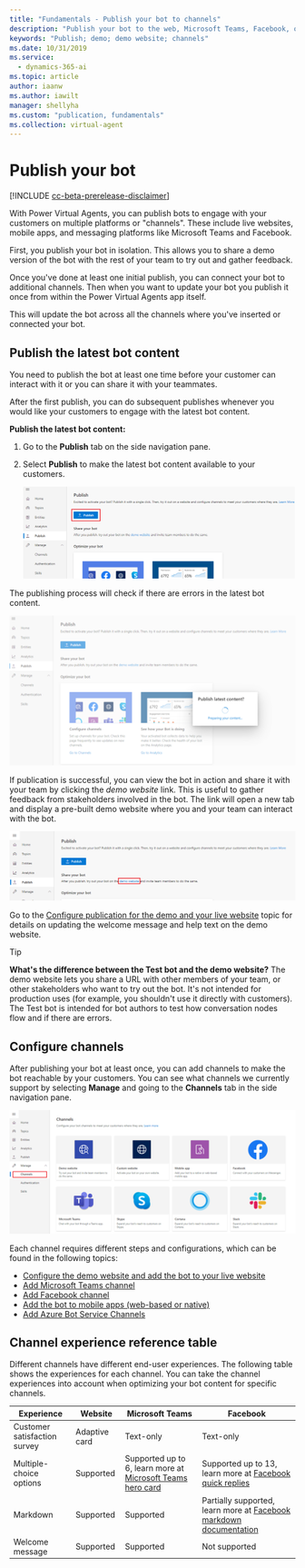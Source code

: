 ```yaml
---
title: "Fundamentals - Publish your bot to channels"
description: "Publish your bot to the web, Microsoft Teams, Facebook, or even use an existing Azure bot service framework."
keywords: "Publish; demo; demo website; channels"
ms.date: 10/31/2019
ms.service:
  - dynamics-365-ai
ms.topic: article
author: iaanw
ms.author: iawilt
manager: shellyha
ms.custom: "publication, fundamentals"
ms.collection: virtual-agent
---
```


# Publish your bot

[!INCLUDE [cc-beta-prerelease-disclaimer](includes/cc-beta-prerelease-disclaimer.md)]

With Power Virtual Agents, you can publish bots to engage with your customers on multiple platforms or "channels". These include live websites, mobile apps, and messaging platforms like Microsoft Teams and Facebook. 

First, you publish your bot in isolation. This allows you to share a demo version of the bot with the rest of your team to try out and gather feedback. 

Once you've done at least one initial publish, you can connect your bot to additional channels. Then when you want to update your bot you publish it once from within the Power Virtual Agents app itself. 

This will update the bot across all the channels where you've inserted or connected your bot.


## Publish the latest bot content

You need to publish the bot at least one time before your customer can interact with it or you can share it with your teammates. 

After the first publish, you can do subsequent publishes whenever you would like your customers to engage with the latest bot content.

**Publish the latest bot content:**

1. Go to the **Publish** tab on the side navigation pane. 

2. Select **Publish** to make the latest bot content available to your customers.

    ![Publish latest bot content](media/channel-publish-latest-content.png)

The publishing process will check if there are errors in the latest bot content.

![Validate latest bot content for publish](media/channel-publish-validation.png)

If publication is successful, you can view the bot in action and share it with your team by clicking the *demo website* link. This is useful to gather feedback from stakeholders involved in the bot. The link will open a new tab and display a pre-built demo website where you and your team can interact with the bot.

![Go to demo website](media/channel-go-to-demo-website.png)

Go to the [Configure publication for the demo and your live website](publication-connect-bot-to-web-channels.md) topic for details on updating the welcome message and help text on the demo website.

>[!TIP]
>**What's the difference between the Test bot and the demo website?**
>The demo website lets you share a URL with other members of your team, or other stakeholders who want to try out the bot. It's not intended for production uses (for example, you shouldn't use it directly with customers).
>The Test bot is intended for bot authors to test how conversation nodes flow and if there are errors.

## Configure channels

After publishing your bot at least once, you can add channels to make the bot reachable by your customers. You can see what channels we currently support by selecting **Manage** and going to the **Channels** tab in the side navigation pane.

![Channel settings](media/channel-channels-menu.png)

Each channel requires different steps and configurations, which can be found in the following topics:

- [Configure the demo website and add the bot to your live website](publication-connect-bot-to-web-channels.md)
- [Add Microsoft Teams channel](publication-add-bot-to-microsoft-teams.md)
- [Add Facebook channel](publication-add-bot-to-facebook.md)
- [Add the bot to mobile apps (web-based or native)](publication-connect-bot-to-custom-application.md)
- [Add Azure Bot Service Channels](publication-connect-bot-to-azure-bot-service-channels.md)



## Channel experience reference table
Different channels have different end-user experiences. The following table shows the experiences for each channel. You can take the channel experiences into account when optimizing your bot content for specific channels.

 Experience | Website | Microsoft Teams | Facebook
 ---|---|---|---
 Customer satisfaction survey | Adaptive card | Text-only | Text-only
 Multiple-choice options | Supported | Supported up to 6, learn more at [Microsoft Teams hero card](/microsoftteams/platform/concepts/cards/cards-reference#hero-card) | Supported up to 13, learn more at [Facebook quick replies](https://developers.facebook.com/docs/messenger-platform/send-messages/quick-replies/)
 Markdown | Supported | Supported | Partially supported, learn more at [Facebook markdown documentation](https://www.facebook.com/help/147348452522644?helpref=related)
 Welcome message | Supported | Supported | Not supported



